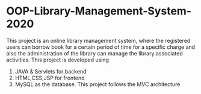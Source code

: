 # OOP-Library-Management-System-2020
This project is an online library management system, where the registered users can borrow book for a certain period of time for a specific charge and also the administration of the library can manage the library associated activities. This project is developed using 
1. JAVA & Servlets for backend 
2. HTML,CSS,JSP for frontend 
3. MySQL as the database.
This project follows the MVC architecture
